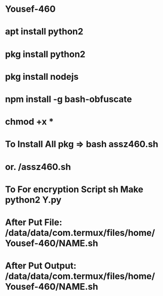 # Yousef-460

# apt install python2

# pkg install python2

# pkg install nodejs

# npm install -g bash-obfuscate

# chmod +x *

# To Install All pkg => bash assz460.sh

# or. /assz460.sh

# To For encryption Script sh Make python2 Y.py

# After Put File: /data/data/com.termux/files/home/Yousef-460/NAME.sh

# After Put Output: /data/data/com.termux/files/home/Yousef-460/NAME.sh
